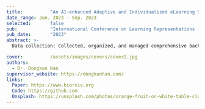 ```yaml
---
title:          "An AI-enhanced Adaptive and Individualized eLearning System for Mathematics Foundation Courses in the Faculty of Engineering"
date_range: Jun. 2023 – Sep. 2023
selected:       false
pub:            "International Conference on Learning Representations (ICLR)"
pub_date:       "2023"
abstract: >-
  Data collection: Collected, organized, and managed comprehensive background data on Hong Kong secondary schools and students. Model Implementation: Assisted in implement different classification algorithms for predicting students’ learning levels. Model Tuning: Assisted in tuning parameters and organizing training data to enhance model performance.

cover:          /assets/images/covers/cover2.jpg
authors: 
  - Dr. Dongkun Han
supervisor_website: https://dongkunhan.com/
links:
  Paper: https://www.biorxiv.org
  Code: https://github.com
  Unsplash: https://unsplash.com/photos/orange-fruit-on-white-table-cloth-ISX_imp8t1o
---
```

